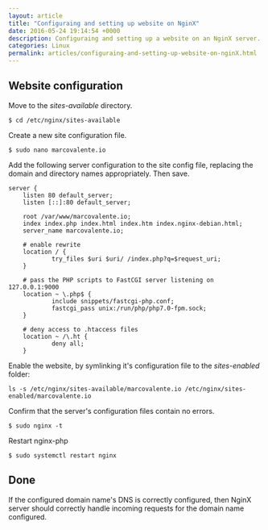 ```yaml
---
layout: article
title: "Configuraing and setting up website on NginX"
date: 2016-05-24 19:14:54 +0000
description: Configuraing and setting up a website on an NginX server.
categories: Linux
permalink: articles/configuraing-and-setting-up-website-on-nginX.html
---
```

## Website configuration
Move to the *sites-available* directory.
```
$ cd /etc/nginx/sites-available
```

Create a new site configuration file.
```
$ sudo nano marcovalente.io
```

Add the following server configuration to the site config file, replacing the domain and directory names appropriately. Then save.
```
server {
    listen 80 default_server;
    listen [::]:80 default_server;

    root /var/www/marcovalente.io;
    index index.php index.html index.htm index.nginx-debian.html;
    server_name marcovalente.io;

    # enable rewrite
    location / {
            try_files $uri $uri/ /index.php?q=$request_uri;
    }

    # pass the PHP scripts to FastCGI server listening on 127.0.0.1:9000
    location ~ \.php$ {
            include snippets/fastcgi-php.conf;
            fastcgi_pass unix:/run/php/php7.0-fpm.sock;
    }

    # deny access to .htaccess files
    location ~ /\.ht {
            deny all;
    }

```

Enable the website, by symlinking it's configuration file to the *sites-enabled* folder:
```
ls -s /etc/nginx/sites-available/marcovalente.io /etc/nginx/sites-enabled/marcovalente.io
```

Confirm that the server's configuration files contain no errors.
```
$ sudo nginx -t
```

Restart nginx-php
```
$ sudo systemctl restart nginx
```


## Done
If the configured domain name's DNS is correctly configured, then NginX server should correctly handle incoming requests for the domain name configured.
